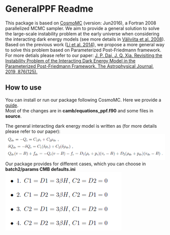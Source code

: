 # GeneralPPF Readme
This package is based on [CosmoMC](https://github.com/cmbant/CosmoMC) (version: Jun2016), a Fortran 2008 parallelized MCMC sampler. We aim to provide a general solution to solve the large-scale instability problem at the early universe when considering the interacting dark energy models (see more details in [Väliviita et al. 2008](https://iopscience.iop.org/article/10.1088/1475-7516/2008/07/020)). Based on the previous work ([Li et al. 2014](https://journals.aps.org/prd/abstract/10.1103/PhysRevD.89.083009)), we propose a more general way to solve this problem based on Parameterized Post-Friedmann framework. For more detials please refer to our paper: [J. P. Dai, J. Q. Xia. Revisiting the Instability Problem of the Interacting Dark Energy Model in the Parameterized Post-Friedmann Framework. The Astrophysical Journal, 2019, 876(125).](https://iopscience.iop.org/article/10.3847/1538-4357/ab1655)

## How to use
You can install or run our package following CosmoMC. Here we provide a [guide](https://arxiv.org/pdf/1808.05080).<br>
Most of the changes are in **camb/equations_ppf.f90** and some files in **source**.<br>

The general interacting dark energy model is written as (for more details please refer to our paper): <br>
![](https://github.com/Ji-Ping-Dai/GeneralPPF/blob/master/docs/readme_fig1.PNG)<br>
Our package provides for different cases, which you can choose in **batch2/params CMB defaults.ini**
![](https://github.com/Ji-Ping-Dai/GeneralPPF/blob/master/docs/readme_fig2.PNG)<br>


